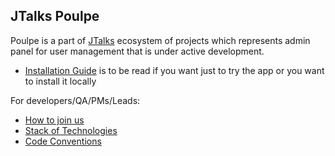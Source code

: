 JTalks Poulpe
---
Poulpe is a part of [JTalks](http://jtalks.org) ecosystem of projects which represents admin panel for user management that is under active development.

* [Installation Guide](docs/installation/general-installation-guide.md) is to be read if you want just to try the app or you want to install it locally

For developers/QA/PMs/Leads:
* [How to join us](http://jtalks.org/display/jtalks/How+to+join+us)
* [Stack of Technologies](http://jtalks.org/display/jtalks/Stack+of+technologies)
* [Code Conventions](http://jtalks.org/display/jtalks/Code+Conventions)
